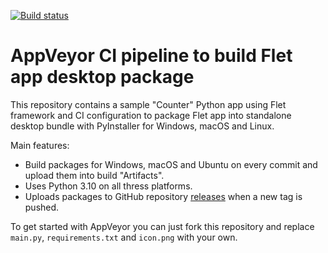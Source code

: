 [![Build status](https://ci.appveyor.com/api/projects/status/lkhmhb99rssv2mud/branch/main?svg=true)](https://ci.appveyor.com/project/flet-dev/python-ci-example/branch/main)

# AppVeyor CI pipeline to build Flet app desktop package

This repository contains a sample "Counter" Python app using Flet framework and CI configuration to package Flet app into standalone desktop bundle with PyInstaller for Windows, macOS and Linux.

Main features:

* Build packages for Windows, macOS and Ubuntu on every commit and upload them into build "Artifacts".
* Uses Python 3.10 on all thress platforms.
* Uploads packages to GitHub repository [releases](https://github.com/flet-dev/python-ci-example/releases) when a new tag is pushed.

To get started with AppVeyor you can just fork this repository and replace `main.py`, `requirements.txt` and `icon.png` with your own.

